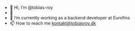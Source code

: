 - 👋 Hi, I’m @tobias-roy
- 👀 
- 🌱 I’m currently working as a backend developer at Eurofins
- 📫 How to reach me kontakt@tobiasroy.dk

<!---
tobias-roy/tobias-roy is a ✨ special ✨ repository because its `README.md` (this file) appears on your GitHub profile.
You can click the Preview link to take a look at your changes.
--->
